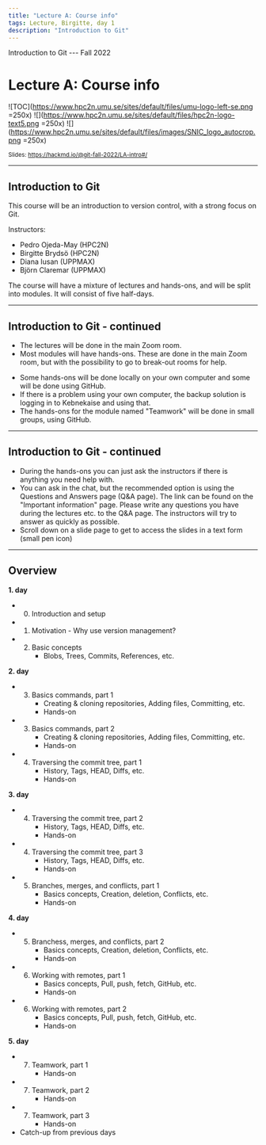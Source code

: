 ```yaml
---
title: "Lecture A: Course info"
tags: Lecture, Birgitte, day 1
description: "Introduction to Git"
---
```


Introduction to Git --- Fall 2022
# Lecture A: Course info

<!-- .slide: data-background="#ffffff" -->

<!-- Lecture material made by Birgitte Brydsö for the version of the course that was given in fall 2020. Lecture was first given by Birgitte Brydsö in fall 2020. 
Minor modifications done for the fall 2021 version of the course. -->

![TOC](https://www.hpc2n.umu.se/sites/default/files/umu-logo-left-se.png =250x)  ![](https://www.hpc2n.umu.se/sites/default/files/hpc2n-logo-text5.png =250x)  ![](https://www.hpc2n.umu.se/sites/default/files/images/SNIC_logo_autocrop.png =250x)

<small>Slides: https://hackmd.io/@git-fall-2022/LA-intro#/</small>

---

## Introduction to Git

<!-- .slide: style="font-size: 30px;" -->

This course will be an introduction to version control, with a strong focus on Git.

Instructors: 
<!--* Mirko Myllykoski (CS and HPC2N)-->
* Pedro Ojeda-May (HPC2N)
* Birgitte Brydsö (HPC2N)
* Diana Iusan (UPPMAX)
* Björn Claremar (UPPMAX)

The course will have a mixture of lectures and hands-ons, and will be split into modules. It will consist of five half-days. 

---

## Introduction to Git - continued 

<!-- .slide: style="font-size: 30px;" -->

* The lectures will be done in the main Zoom room. 
* Most modules will have hands-ons. These are done in the main Zoom room, but with the possibility to go to break-out rooms for help.
<!--* Each break-out room will have one instructor assigned.-->
* Some hands-ons will be done locally on your own computer and some will be done using GitHub. 
* If there is a problem using your own computer, the backup solution is logging in to Kebnekaise and using that. 
* The hands-ons for the module named "Teamwork" will be done in small groups, using GitHub. 

---

## Introduction to Git - continued 

<!-- .slide: style="font-size: 30px;" -->

* During the hands-ons you can just ask the instructors if there is anything you need help with. 
* You can ask in the chat, but the recommended option is using the Questions and Answers page (Q&A page). The link can be found on the "Important information" page. Please write any questions you have during the lectures etc. to the Q&A page. The instructors will try to answer as quickly as possible. 
* Scroll down on a slide page to get to access the slides in a text form (small pen icon)


---

## Overview

<!-- .slide: style="font-size: 24px;" -->

**1. day**
* 0. Introduction and setup
* 1. Motivation - Why use version management?
* 2. Basic concepts
     - Blobs, Trees, Commits, References, etc. 

**2. day**
* 3. Basics commands, part 1
     - Creating & cloning repositories, Adding files, Committing, etc.
     - Hands-on
* 3. Basics commands, part 2
     - Creating & cloning repositories, Adding files, Committing, etc.
     - Hands-on
* 4. Traversing the commit tree, part 1
     - History, Tags, HEAD, Diffs, etc. 
     - Hands-on

**3. day**
* 4. Traversing the commit tree, part 2
     - History, Tags, HEAD, Diffs, etc. 
     - Hands-on
* 4. Traversing the commit tree, part 3
     - History, Tags, HEAD, Diffs, etc. 
     - Hands-on
* 5. Branches, merges, and conflicts, part 1
     - Basics concepts, Creation, deletion, Conflicts, etc. 
     - Hands-on

**4. day**
* 5. Branchess, merges, and conflicts, part 2
     - Basics concepts, Creation, deletion, Conflicts, etc. 
     - Hands-on
* 6. Working with remotes, part 1
     - Basics concepts, Pull, push, fetch, GitHub, etc. 
     - Hands-on
* 6. Working with remotes, part 2
     - Basics concepts, Pull, push, fetch, GitHub, etc. 
     - Hands-on

**5. day**
* 7. Teamwork, part 1
     - Hands-on
* 7. Teamwork, part 2
     - Hands-on
* 7. Teamwork, part 3
     - Hands-on
* Catch-up from previous days